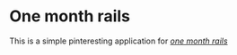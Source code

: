 # One month rails

This is a simple pinteresting application for 
[*one month rails*](www.onemonthrails.com)